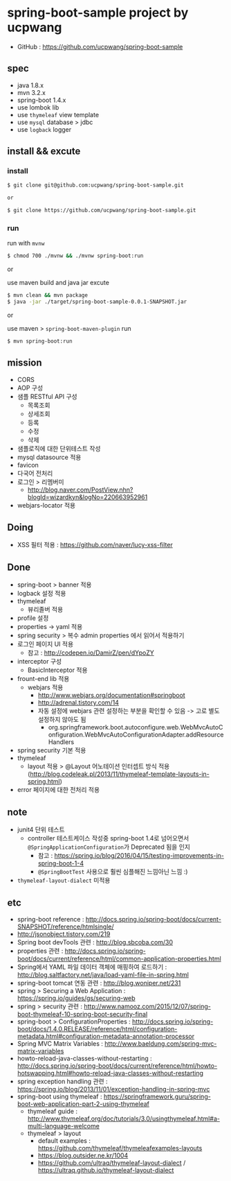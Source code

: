 # spring-boot-sample project by ucpwang
- GitHub : https://github.com/ucpwang/spring-boot-sample

## spec
- java 1.8.x
- mvn 3.2.x
- spring-boot 1.4.x
- use lombok lib
- use `thymeleaf` view template
- use `mysql` database > jdbc
- use `logback` logger

## install && excute

### install
```bash
$ git clone git@github.com:ucpwang/spring-boot-sample.git

or

$ git clone https://github.com/ucpwang/spring-boot-sample.git
```

### run
run with `mvnw`
```bash
$ chmod 700 ./mvnw && ./mvnw spring-boot:run
```
or

use maven build and java jar excute
```bash
$ mvn clean && mvn package
$ java -jar ./target/spring-boot-sample-0.0.1-SNAPSHOT.jar
```
or

use maven > `spring-boot-maven-plugin` run
```bash
$ mvn spring-boot:run
```

## mission
- CORS
- AOP 구성
- 샘플 RESTful API 구성
  - 목록조회
  - 상세조회
  - 등록
  - 수정
  - 삭제
- 샘플로직에 대한 단위테스트 작성
- mysql datasource 적용
- favicon
- 다국어 전처리
- 로그인 > 리멤버미
  - http://blog.naver.com/PostView.nhn?blogId=wizardkyn&logNo=220663952961
- webjars-locator 적용

## Doing
- XSS 필터 적용 : https://github.com/naver/lucy-xss-filter

## Done
- spring-boot > banner 적용
- logback 설정 적용
- thymeleaf
  - 뷰리졸버 적용
- profile 설정
- properties -> yaml 적용
- spring security > 복수 admin properties 에서 읽어서 적용하기
- 로그인 페이지 UI 적용
  - 참고 : http://codepen.io/DamirZ/pen/dYpoZY
- interceptor 구성
  - BasicInterceptor 적용
- frount-end lib 적용
    - webjars 적용
      - http://www.webjars.org/documentation#springboot
      - http://adrenal.tistory.com/14
      - 자동 설정에 webjars 관련 설정하는 부분을 확인할 수 있음 -> 고로 별도 설정하지 않아도 됨
        - org.springframework.boot.autoconfigure.web.WebMvcAutoConfiguration.WebMvcAutoConfigurationAdapter.addResourceHandlers
- spring security 기본 적용
- thymeleaf
  - layout 적용 > @Layout 어노테이션 인터셉트 방식 적용 (http://blog.codeleak.pl/2013/11/thymeleaf-template-layouts-in-spring.html)
- error 페이지에 대한 전처리 적용

## note
- junit4 단위 테스트 
  - controller 테스트케이스 작성중 spring-boot 1.4로 넘어오면서 `@SpringApplicationConfiguration`가 Deprecated 됨을 인지
    - 참고 : https://spring.io/blog/2016/04/15/testing-improvements-in-spring-boot-1-4
    - `@SpringBootTest` 사용으로 훨씬 심플해진 느낌아닌 느낌 :)
- `thymeleaf-layout-dialect` 미적용

## etc
- spring-boot reference : http://docs.spring.io/spring-boot/docs/current-SNAPSHOT/reference/htmlsingle/
- http://jsonobject.tistory.com/219
- Spring boot devTools 관련 : http://blog.sbcoba.com/30
- properties 관련 : http://docs.spring.io/spring-boot/docs/current/reference/html/common-application-properties.html
- Spring에서 YAML 파일 데이터 객체에 매핑하여 로드하기 : http://blog.saltfactory.net/java/load-yaml-file-in-spring.html
- spring-boot tomcat 연동 관련 : http://blog.woniper.net/231
- spring > Securing a Web Application : https://spring.io/guides/gs/securing-web
- spring > security 관련 : http://www.namooz.com/2015/12/07/spring-boot-thymeleaf-10-spring-boot-security-final
- spring-boot > ConfigurationProperties : http://docs.spring.io/spring-boot/docs/1.4.0.RELEASE/reference/html/configuration-metadata.html#configuration-metadata-annotation-processor
- Spring MVC Matrix Variables : http://www.baeldung.com/spring-mvc-matrix-variables
- howto-reload-java-classes-without-restarting : http://docs.spring.io/spring-boot/docs/current/reference/html/howto-hotswapping.html#howto-reload-java-classes-without-restarting
- spring exception handling 관련 : https://spring.io/blog/2013/11/01/exception-handling-in-spring-mvc
- spring-boot using thymeleaf : https://springframework.guru/spring-boot-web-application-part-2-using-thymeleaf
  - thymeleaf guide : http://www.thymeleaf.org/doc/tutorials/3.0/usingthymeleaf.html#a-multi-language-welcome
  - thymeleaf > layout
    - default examples : https://github.com/thymeleaf/thymeleafexamples-layouts
    - https://blog.outsider.ne.kr/1004
    - https://github.com/ultraq/thymeleaf-layout-dialect / https://ultraq.github.io/thymeleaf-layout-dialect